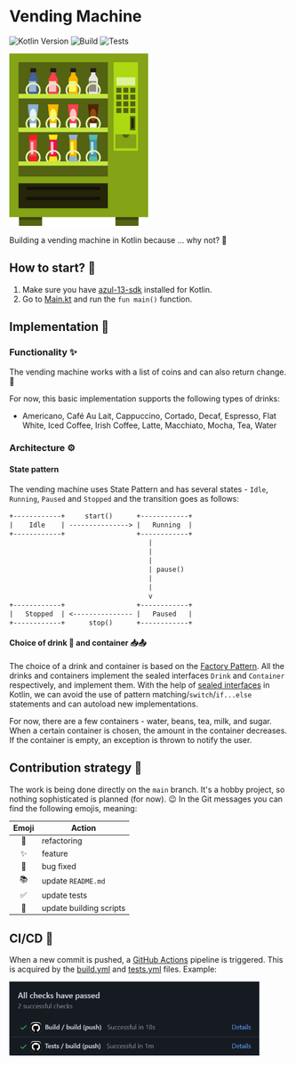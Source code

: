 # Vending Machine

![Kotlin Version](https://img.shields.io/badge/Kotlin-2.0.21-green.svg)
![Build](https://github.com/velizartodorov/VendingMachine/actions/workflows/build.yml/badge.svg)
![Tests](https://github.com/velizartodorov/VendingMachine/actions/workflows/tests.yml/badge.svg)

<img src="assets/vending_machine.png" width="250" alt="">

Building a vending machine in Kotlin because ... why not? 🙂

## How to start? 🤔

1. Make sure you have [azul-13-sdk](https://www.azul.com/downloads/?package=jdk) installed for
   Kotlin.
2. Go to [Main.kt](src/main/kotlin/Main.kt) and run the `fun main()` function.

## Implementation 🔧

### Functionality ✨

The vending machine works with a list of coins and can also return change. 🧙‍

For now, this basic implementation supports the following types of drinks:

* Americano, Café Au Lait, Cappuccino, Cortado, Decaf, Espresso, Flat White, Iced Coffee, Irish
  Coffee, Latte, Macchiato, Mocha, Tea, Water

### Architecture ⚙️

#### State pattern

The vending machine uses State Pattern and has several states - `Idle`, `Running`, `Paused`
and `Stopped` and the transition goes as follows:

```text
+------------+     start()      +------------+
|    Idle    | ---------------> |   Running  |
+------------+                  +------------+
                                   |
                                   |
                                   |
                                   | pause()
                                   |
                                   |
                                   v
+------------+                  +------------+
|   Stopped  | <--------------- |   Paused   |
+------------+      stop()      +------------+
```

#### Choice of drink 🍶 and container 📥📤

The choice of a drink and container is based on
the [Factory Pattern](https://en.wikipedia.org/wiki/Factory_(object-oriented_programming)). All the
drinks and containers implement the sealed interfaces `Drink` and `Container` respectively, and
implement them. With the help
of [sealed interfaces](https://kotlinlang.org/docs/sealed-classes.html#declare-a-sealed-class-or-interface)
in Kotlin, we can avoid the use of pattern matching/`switch`/`if...else` statements and can autoload
new implementations.

For now, there are a few containers - water, beans, tea, milk, and sugar. When a certain container
is chosen, the amount in the container decreases. If the container is empty, an exception is thrown
to notify the user.

## Contribution strategy 🌿

The work is being done directly on the `main` branch. It's a hobby project, so nothing sophisticated
is planned (for now). 😉 In the Git messages you can find the following emojis, meaning:

| Emoji | Action                  |
|:-----:|-------------------------|
|  🔨   | refactoring             |
|   ✨   | feature                 |
|  🐛   | bug fixed               |
|  📚   | update `README.md`      |
|   ✅   | update tests            |
|  🚀   | update building scripts |

## CI/CD 🚀

When a new commit is pushed, a [GitHub Actions](https://github.com/features/actions) pipeline is
triggered. This is acquired by the [build.yml](.github/workflows/build.yml)
and [tests.yml](.github/workflows/tests.yml) files. Example:

<img src="assets/github_actions.png" width="450" alt="">
